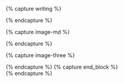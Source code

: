 {% capture writing %}
<div class="center measure-wide ph3 ph3-sm ph0-l f5 lh-copy text" markdown="1">
{% endcapture %}

{% capture image-md %}
<div class="mw7 ph3 center" markdown="1">
{% endcapture %}

{% capture image-three %}
<div class="flex flex-column flex-row-ns justify-around" markdown="1">
{% endcapture %}
{% capture end_block %}
</div>
{% endcapture %}

